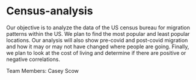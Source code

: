 # Census-analysis
Our objective is to analyze the data of the US census bureau for migration patterns within the US. 
We plan to find the most popular and least popular locations. Our analysis will also show pre-covid and
post-covid migration and how it may or may not have changed where people are going. Finally, we plan
to look at the cost of living and determine if there are positive or negative correlations.

Team Members:
Casey Scow 
